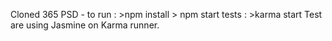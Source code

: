 Cloned 365 PSD - to run : >npm install > npm start
                  tests : >karma start
Test are using Jasmine on Karma runner.
